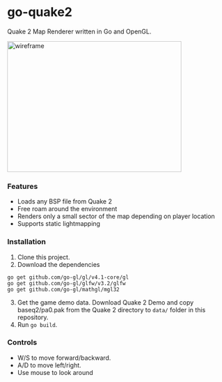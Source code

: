 # go-quake2
Quake 2 Map Renderer written in Go and OpenGL.

<div style="display:inline-block;">
<img src="https://github.com/samuelyuan/go-quake2/raw/master/screenshots/map.png" alt="wireframe" width="400" height="300" />
</div>

### Features

* Loads any BSP file from Quake 2
* Free roam around the environment
* Renders only a small sector of the map depending on player location
* Supports static lightmapping

### Installation

1. Clone this project.
2. Download the dependencies

```
go get github.com/go-gl/gl/v4.1-core/gl
go get github.com/go-gl/glfw/v3.2/glfw
go get github.com/go-gl/mathgl/mgl32
```

3. Get the game demo data. Download Quake 2 Demo and copy baseq2/pa0.pak from the Quake 2 directory to `data/` folder in this repository.
4. Run `go build`.

### Controls

- W/S to move forward/backward.
- A/D to move left/right.
- Use mouse to look around
